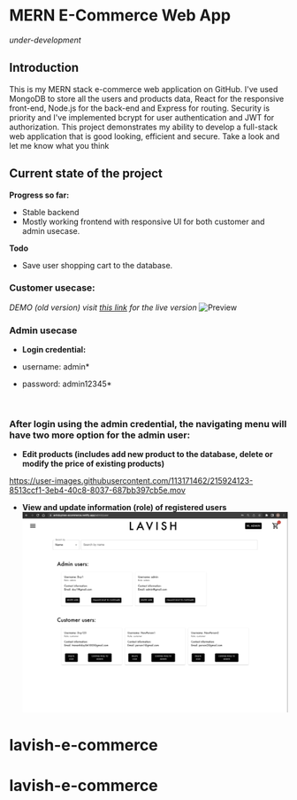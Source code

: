 <h1>MERN E-Commerce Web App</h1>

*under-development*

<h2>Introduction</h2>

This is my MERN stack e-commerce web application on GitHub. I've used MongoDB to store all the users and products data, React for the responsive front-end, Node.js for the back-end and Express for routing. Security is priority and I've implemented bcrypt for user authentication and JWT for authorization. This project demonstrates my ability to develop a full-stack web application that is good looking, efficient and secure. Take a look and let me know what you think

<h2>Current state of the project</h2>

**Progress so far:**
* Stable backend
* Mostly working frontend with responsive UI for both customer and admin usecase.

**Todo**
* Save user shopping cart to the database.

<h3>Customer usecase:</h3>

*DEMO (old version)*
*visit [this link](https://anhduytran-ecommerce.netlify.app/) for the live version*
![Preview](./ezgif-2-8b30786a74.gif)

<h3>Admin usecase</h3>

* **Login credential:**

- username: admin*

- password: admin12345*
<br>

<h3>After login using the admin credential, the navigating menu will have two more option for the admin user:</h3>

* **Edit products (includes add new product to the database, delete or modify the price of existing products)**


https://user-images.githubusercontent.com/113171462/215924123-8513ccf1-3eb4-40c8-8037-687bb397cb5e.mov



* **View and update information (role) of registered users**
![User list](screenshots/screenshot2.png)
# lavish-e-commerce
# lavish-e-commerce
